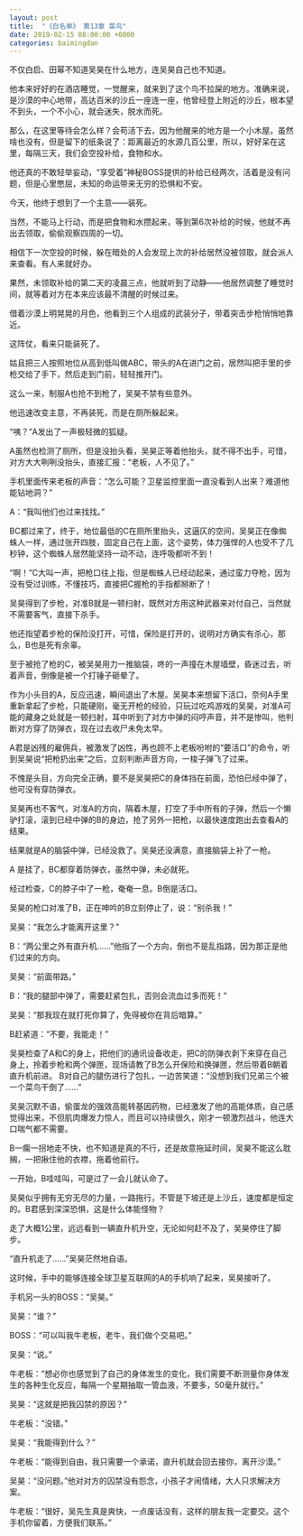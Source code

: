 ```yaml
---
layout: post
title:  "《白名单》 第13章 菜鸟"
date: 2019-02-15 08:00:00 +0800
categories: baimingdan
---
```

不仅白启、田幂不知道吴昊在什么地方，连吴昊自己也不知道。

他本来好好的在酒店睡觉，一觉醒来，就来到了这个鸟不拉屎的地方。准确来说，是沙漠的中心地带，高达百米的沙丘一座连一座，他曾经登上附近的沙丘，根本望不到头，一个不小心，就会迷失，脱水而死。

那么，在这里等待会怎么样？会苟活下去，因为他醒来的地方是一个小木屋。虽然啥也没有，但是留下的纸条说了：距离最近的水源几百公里，所以，好好呆在这里，每隔三天，我们会空投补给，食物和水。

他还真的不敢轻举妄动，“享受着”神秘BOSS提供的补给已经两次，活着是没有问题，但是心里憋屈，未知的命运带来无穷的恐惧和不安。

今天，他终于想到了一个主意——装死。

当然，不能马上行动，而是把食物和水攒起来，等到第6次补给的时候，他就不再出去领取，偷偷观察四周的一切。

相信下一次空投的时候，躲在暗处的人会发现上次的补给居然没被领取，就会派人来查看。有人来就好办。

果然，未领取补给的第二天的凌晨三点，他就听到了动静——他居然调整了睡觉时间，就等着对方在本来应该最不清醒的时候过来。

借着沙漠上明晃晃的月色，他看到三个人组成的武装分子，带着突击步枪悄悄地靠近。

这阵仗，看来只能装死了。

姑且把三人按照地位从高到低叫做ABC，带头的A在进门之前，居然叫把手里的步枪交给了手下，然后走到门前，轻轻推开门。

这么一来，制服A也抢不到枪了，吴昊不禁有些意外。

他迅速改变主意，不再装死，而是在厕所躲起来。

“咦？”A发出了一声极轻微的狐疑。

A虽然也检测了厕所，但是没抬头看，吴昊正等着他抬头，就不得不出手，可惜，对方大大咧咧没抬头，直接汇报：“老板，人不见了。”

手机里面传来老板的声音：“怎么可能？卫星监控里面一直没看到人出来？难道他能钻地洞？”

A：“我叫他们也过来找找。”

BC都过来了，终于，地位最低的C在厕所里抬头，这逼仄的空间，吴昊正在像蜘蛛人一样，通过张开四肢，固定自己在上面，这个姿势，体力强悍的人也受不了几秒钟，这个蜘蛛人居然能坚持一动不动，连呼吸都听不到！

“啊！”C大叫一声，把枪口往上指，但是蜘蛛人已经动起来，通过蛮力夺枪，因为没有受过训练，不懂技巧，直接把C握枪的手指都掰断了！

吴昊得到了步枪，对准B就是一顿扫射，既然对方用这种武器来对付自己，当然就不需要客气，直接下杀手。

他还指望着步枪的保险没打开，可惜，保险是打开的，说明对方确实有杀心，那么，B也是死有余辜。

至于被抢了枪的C，被吴昊用力一推脑袋，咚的一声撞在木屋墙壁，昏迷过去，听着声音，倒像是被一个打锤子砸晕了。

作为小头目的A，反应迅速，瞬间退出了木屋。吴昊本来想留下活口，奈何A手里重新拿起了步枪，只能硬刚，毫无开枪的经验，只玩过吃鸡游戏的吴昊，对准A可能的藏身之处就是一顿扫射，耳中听到了对方中弹的闷哼声音，并不是惨叫，他判断对方穿了防弹衣，现在过去收尸未免太早。

A君是凶残的雇佣兵，被激发了凶性，再也顾不上老板吩咐的“要活口”的命令，听到吴昊说“把枪扔出来”之后，立刻判断声音方向，一梭子弹飞了过来。

不愧是头目，方向完全正确，要不是吴昊把C的身体挡在前面，恐怕已经中弹了，他可没有穿防弹衣。

吴昊再也不客气，对准A的方向，隔着木屋，打空了手中所有的子弹，然后一个懒驴打滚，滚到已经中弹的B的身边，抢了另外一把枪，以最快速度跑出去查看A的结果。

结果就是A的脑袋中弹，已经没救了。吴昊还没满意，直接脑袋上补了一枪。

A 是挂了，BC都穿着防弹衣，虽然中弹，未必就死。

经过检查，C的脖子中了一枪，奄奄一息。B倒是活口。

吴昊的枪口对准了B，正在呻吟的B立刻停止了，说：“别杀我！”

吴昊：“我怎么才能离开这里？”

B：“两公里之外有直升机……”他指了一个方向，倒也不是乱指路，因为那正是他们过来的方向。

吴昊：“前面带路。”

B：“我的腿部中弹了，需要赶紧包扎，否则会流血过多而死！”

吴昊：“那我现在就打死你算了，免得被你在背后暗算。”

B赶紧道：“不要，我能走！”

吴昊检查了A和C的身上，把他们的通讯设备收走，把C的防弹衣剥下来穿在自己身上，拎着步枪和两个弹匣，现场请教了B怎么开保险和换弹匣，然后带着B朝着直升机前进。
B对自己的腿伤进行了包扎，一边苦笑道：“没想到我们兄弟三个被一个菜鸟干倒了……”

吴昊沉默不语，偷蛋龙的强效高能转基因药物，已经激发了他的高能体质，自己感觉得出来，不但肌肉爆发力惊人，而且可以持续很久，刚才一顿激烈战斗，他连大口喘气都不需要。

B一瘸一拐地走不快，也不知道是真的不行，还是故意拖延时间，吴昊不能这么耽搁，一把揪住他的衣襟，拖着他前行。

一开始，B哇哇叫，可是过了一会儿就认命了。

吴昊似乎拥有无穷无尽的力量，一路拖行，不管是下坡还是上沙丘，速度都是恒定的。B君感到深深恐惧，这是什么体能怪物？

走了大概1公里，远远看到一辆直升机升空，无论如何赶不及了，吴昊停住了脚步。

“直升机走了……”吴昊茫然地自语。

这时候，手中的能够连接全球卫星互联网的A的手机响了起来，吴昊接听了。

手机另一头的BOSS：“吴昊。”

吴昊：“谁？”

BOSS：“可以叫我牛老板，老牛，我们做个交易吧。”

吴昊：“说。”

牛老板：“想必你也感觉到了自己的身体发生的变化，我们需要不断测量你身体发生的各种生化反应，每隔一个星期抽取一管血液，不要多，50毫升就行。”

吴昊：“这就是把我囚禁的原因？”

牛老板：“没错。”

吴昊：“我能得到什么？”

牛老板：“能得到自由，我只需要一个承诺，直升机就会回去接你，离开沙漠。”

吴昊：“没问题。”他对对方的囚禁没有怨念，小孩子才闹情绪，大人只求解决方案。

牛老板：“很好，吴先生真是爽快，一点废话没有，这样的朋友我一定要交。这个手机你留着，方便我们联系。”
